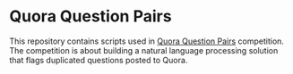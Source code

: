 # Quora Question Pairs

This repository contains scripts used in [Quora Question Pairs](https://www.kaggle.com/c/quora-question-pairs#description) competition. The competition is about building a natural language processing solution that flags duplicated questions posted to Quora.
